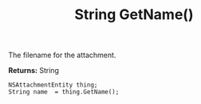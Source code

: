 ﻿---
uid: crmscript_ref_NSAttachmentEntity_GetName
title: String GetName()
intellisense: NSAttachmentEntity.GetName
keywords: NSAttachmentEntity, GetName
so.topic: reference
---

The filename for the attachment.

**Returns:** String


```crmscript
NSAttachmentEntity thing;
String name  = thing.GetName();
```


